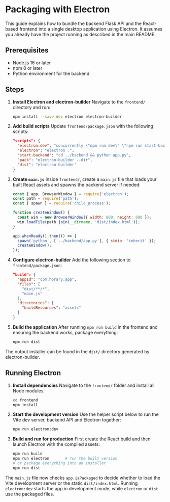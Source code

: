 # Packaging with Electron

This guide explains how to bundle the backend Flask API and the React-based frontend into a single desktop application using Electron. It assumes you already have the project running as described in the main README.

## Prerequisites

- Node.js 16 or later
- npm 8 or later
- Python environment for the backend

## Steps

1. **Install Electron and electron-builder**
   Navigate to the `frontend/` directory and run:
   ```bash
   npm install --save-dev electron electron-builder
   ```

2. **Add build scripts**
   Update `frontend/package.json` with the following scripts:
   ```json
   "scripts": {
     "electron:dev": "concurrently \"npm run dev\" \"npm run start-backend\" \"npm run electron\"",
     "electron": "electron .",
     "start-backend": "cd ../backend && python app.py",
     "pack": "electron-builder --dir",
     "dist": "electron-builder"
   }
   ```

3. **Create `main.js`**
   Inside `frontend/`, create a `main.js` file that loads your built React assets and spawns the backend server if needed:
   ```javascript
   const { app, BrowserWindow } = require('electron');
   const path = require('path');
   const { spawn } = require('child_process');

   function createWindow() {
     const win = new BrowserWindow({ width: 800, height: 600 });
     win.loadFile(path.join(__dirname, 'dist/index.html'));
   }

   app.whenReady().then(() => {
     spawn('python', ['../backend/app.py'], { stdio: 'inherit' });
     createWindow();
   });
   ```

4. **Configure electron-builder**
   Add the following section to `frontend/package.json`:
   ```json
   "build": {
     "appId": "com.horary.app",
     "files": [
       "dist/**/*",
       "main.js"
     ],
     "directories": {
       "buildResources": "assets"
     }
   }
   ```

5. **Build the application**
   After running `npm run build` in the frontend and ensuring the backend works, package everything:
   ```bash
   npm run dist
   ```

The output installer can be found in the `dist/` directory generated by electron-builder.

## Running Electron

1. **Install dependencies**
   Navigate to the `frontend/` folder and install all Node modules:
   ```bash
   cd frontend
   npm install
   ```

2. **Start the development version**
   Use the helper script below to run the Vite dev server, backend API and Electron together:
   ```bash
   npm run electron:dev
   ```

3. **Build and run for production**
   First create the React build and then launch Electron with the compiled assets:
   ```bash
   npm run build
   npm run electron       # run the built version
   # or package everything into an installer
   npm run dist
   ```

The `main.js` file now checks `app.isPackaged` to decide whether to load the Vite
development server or the static `dist/index.html`. Running `electron:dev`
starts the app in development mode, while `electron` or `dist` use the packaged
files.

